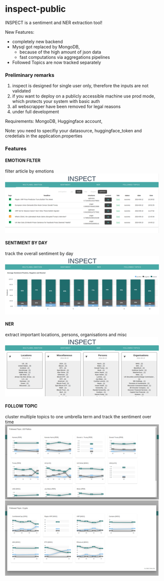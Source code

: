 # inspect-public 
INSPECT is a sentiment and NER extraction tool!

New Features:
* completely new backend
* Mysql got replaced by MongoDB,
    * because of the high amount of json data
    * fast computations via aggregations pipelines
* Followed Topics are now tracked separately 

### Preliminary remarks
1) inspect is designed for single user only, therefore the inputs are not validated
2) if you want to deploy on a publicly accessible machine use prod mode, which protects your system with basic auth
3) all webscrapper have been removed for legal reasons 
4) under full development

Requirements: MongoDB, Huggingface account,  

Note: you need to specifiy your datasource, huggingface_token and credetials in the application.properties

### Features

#### EMOTION FILTER
filter article by emotions
![emotion_filter](./Screenshots/emotion_filter.png)


#### SENTIMENT BY DAY
track the overall sentiment by day
![sentiment_by](./Screenshots/sentiment_by_day.png)

#### NER
extract important locations, persons, organisations and misc 
![ner](./Screenshots/NER.png)

#### FOLLOW TOPIC
cluster multiple topics to one umbrella term and track the sentiment over time
![sentiment_by](./Screenshots/followed_topic.PNG)
![sentiment_by](./Screenshots/followed_topic_2.PNG)


